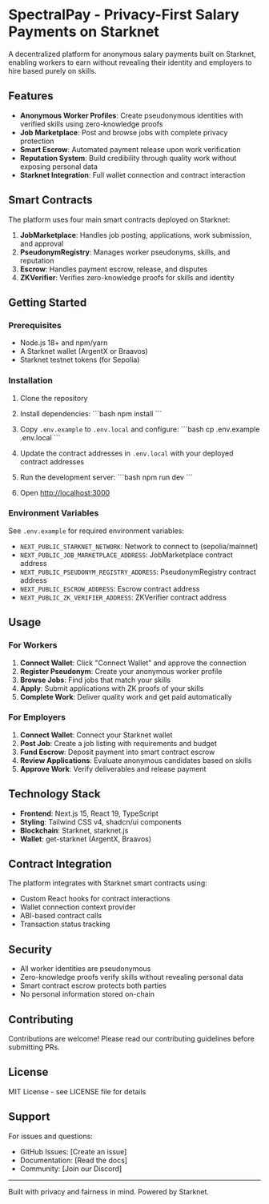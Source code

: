 # SpectralPay - Privacy-First Salary Payments on Starknet

A decentralized platform for anonymous salary payments built on Starknet, enabling workers to earn without revealing their identity and employers to hire based purely on skills.

## Features

- **Anonymous Worker Profiles**: Create pseudonymous identities with verified skills using zero-knowledge proofs
- **Job Marketplace**: Post and browse jobs with complete privacy protection
- **Smart Escrow**: Automated payment release upon work verification
- **Reputation System**: Build credibility through quality work without exposing personal data
- **Starknet Integration**: Full wallet connection and contract interaction

## Smart Contracts

The platform uses four main smart contracts deployed on Starknet:

1. **JobMarketplace**: Handles job posting, applications, work submission, and approval
2. **PseudonymRegistry**: Manages worker pseudonyms, skills, and reputation
3. **Escrow**: Handles payment escrow, release, and disputes
4. **ZKVerifier**: Verifies zero-knowledge proofs for skills and identity

## Getting Started

### Prerequisites

- Node.js 18+ and npm/yarn
- A Starknet wallet (ArgentX or Braavos)
- Starknet testnet tokens (for Sepolia)

### Installation

1. Clone the repository
2. Install dependencies:
   \`\`\`bash
   npm install
   \`\`\`

3. Copy `.env.example` to `.env.local` and configure:
   \`\`\`bash
   cp .env.example .env.local
   \`\`\`

4. Update the contract addresses in `.env.local` with your deployed contract addresses

5. Run the development server:
   \`\`\`bash
   npm run dev
   \`\`\`

6. Open [http://localhost:3000](http://localhost:3000)

### Environment Variables

See `.env.example` for required environment variables:

- `NEXT_PUBLIC_STARKNET_NETWORK`: Network to connect to (sepolia/mainnet)
- `NEXT_PUBLIC_JOB_MARKETPLACE_ADDRESS`: JobMarketplace contract address
- `NEXT_PUBLIC_PSEUDONYM_REGISTRY_ADDRESS`: PseudonymRegistry contract address
- `NEXT_PUBLIC_ESCROW_ADDRESS`: Escrow contract address
- `NEXT_PUBLIC_ZK_VERIFIER_ADDRESS`: ZKVerifier contract address

## Usage

### For Workers

1. **Connect Wallet**: Click "Connect Wallet" and approve the connection
2. **Register Pseudonym**: Create your anonymous worker profile
3. **Browse Jobs**: Find jobs that match your skills
4. **Apply**: Submit applications with ZK proofs of your skills
5. **Complete Work**: Deliver quality work and get paid automatically

### For Employers

1. **Connect Wallet**: Connect your Starknet wallet
2. **Post Job**: Create a job listing with requirements and budget
3. **Fund Escrow**: Deposit payment into smart contract escrow
4. **Review Applications**: Evaluate anonymous candidates based on skills
5. **Approve Work**: Verify deliverables and release payment

## Technology Stack

- **Frontend**: Next.js 15, React 19, TypeScript
- **Styling**: Tailwind CSS v4, shadcn/ui components
- **Blockchain**: Starknet, starknet.js
- **Wallet**: get-starknet (ArgentX, Braavos)

## Contract Integration

The platform integrates with Starknet smart contracts using:

- Custom React hooks for contract interactions
- Wallet connection context provider
- ABI-based contract calls
- Transaction status tracking

## Security

- All worker identities are pseudonymous
- Zero-knowledge proofs verify skills without revealing personal data
- Smart contract escrow protects both parties
- No personal information stored on-chain

## Contributing

Contributions are welcome! Please read our contributing guidelines before submitting PRs.

## License

MIT License - see LICENSE file for details

## Support

For issues and questions:
- GitHub Issues: [Create an issue]
- Documentation: [Read the docs]
- Community: [Join our Discord]

---

Built with privacy and fairness in mind. Powered by Starknet.
